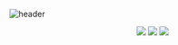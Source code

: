 ![header](https://capsule-render.vercel.app/api?type=soft&color=auto&height=250&section=header&text=Welcome&fontSize=90&animation=fadeIn&fontAlignY=38&desc=Woongcloud%20GitHub%20Profile&descAlignY=51&descAlign=72)

<div align="center">
	<img src="https://img.shields.io/badge/Node.js-339933?style=flat&logo=Java&logoColor=white" />
	<img src="https://img.shields.io/badge/HTML5-E34F26?style=flat&logo=HTML5&logoColor=white" />
	<img src="https://img.shields.io/badge/CSS3-1572B6?style=flat&logo=CSS3&logoColor=white" />
</div>

